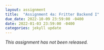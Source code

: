 ```yaml
---
layout: assignment
title:  "Assignment 4a: Fritter Backend I"
due_date: 2022-10-09 23:59:00 -0400
date: 2022-01-03 23:59:00 -0400
categories: jekyll update
---
```


*This assignment has not been released.*
